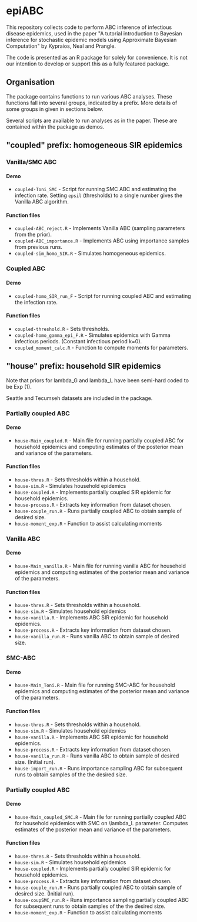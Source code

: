 # epiABC

This repository collects code to perform ABC inference of infectious disease epidemics, used in the paper "A tutorial introduction to Bayesian inference for stochastic epidemic models using Approximate Bayesian Computation" by Kypraios, Neal and Prangle.

The code is presented as an R package for solely for convenience. It is not our intention to develop or support this as a fully featured package.

## Organisation

The package contains functions to run various ABC analyses.
These functions fall into several groups, indicated by a prefix.
More details of some groups in given in sections below.

Several scripts are available to run analyses as in the paper.
These are contained within the package as demos.

## "coupled" prefix: homogeneous SIR epidemics

### Vanilla/SMC ABC

#### Demo

* `coupled-Toni_SMC` - Script for running SMC ABC and estimating the infection rate. Setting `epsil` (thresholds) to
a single number gives the Vanilla ABC algorithm.

#### Function files

* `coupled-ABC_reject.R` - Implements Vanilla ABC (sampling parameters from the prior).
* `coupled-ABC_importance.R` - Implements ABC using importance samples from previous runs.
* `coupled-sim_homo_SIR.R` - Simulates homogeneous epidemics.

### Coupled ABC

#### Demo

* `coupled-homo_SIR_run_F` - Script for running coupled ABC and estimating the infection rate.

#### Function files

* `coupled-threshold.R` - Sets thresholds.
* `coupled-homo_gamma_epi_F.R` - Simulates epidemics with Gamma infectious periods. (Constant infectious period k=0).
* `coupled_moment_calc.R` - Function to compute moments for parameters.

## "house" prefix: household SIR epidemics

Note that priors for lambda_G and lambda_L have been semi-hard coded to be Exp (1).

Seattle and Tecumseh datasets are included in the package.

### Partially coupled ABC

#### Demo

* `house-Main_coupled.R` - Main file for running partially coupled ABC for household epidemics
and computing estimates of the posterior mean and variance of the parameters.

#### Function files

* `house-thres.R` - Sets thresholds within a household.
* `house-sim.R` - Simulates household epidemics
* `house-coupled.R` - Implements partially coupled SIR epidemic for household epidemics.
* `house-process.R` - Extracts key information from dataset chosen.
* `house-couple_run.R` - Runs partially coupled ABC to obtain sample of desired size.
* `house-moment_exp.R` - Function to assist calculating moments

### Vanilla ABC

#### Demo

* `house-Main_vanilla.R` - Main file for running vanilla ABC for household epidemics
and computing estimates of the posterior mean and variance of the parameters.

#### Function files

* `house-thres.R` - Sets thresholds within a household.
* `house-sim.R` - Simulates household epidemics
* `house-vanilla.R` - Implements ABC SIR epidemic for household epidemics.
* `house-process.R` - Extracts key information from dataset chosen.
* `house-vanilla_run.R` - Runs vanilla ABC to obtain sample of desired size.

### SMC-ABC

#### Demo

* `house-Main_Toni.R` - Main file for running SMC-ABC for household epidemics
and computing estimates of the posterior mean and variance of the parameters.

#### Function files

* `house-thres.R` - Sets thresholds within a household.
* `house-sim.R` - Simulates household epidemics
* `house-vanilla.R` - Implements ABC SIR epidemic for household epidemics.
* `house-process.R` - Extracts key information from dataset chosen.
* `house-vanilla_run.R` - Runs vanilla ABC to obtain sample of desired size. (Initial run).
* `house-import_run.R` - Runs importance sampling ABC for subsequent runs to obtain samples of the the desired size.

### Partially coupled ABC

#### Demo

* `house-Main_coupled_SMC.R` - Main file for running partially coupled ABC for household epidemics with SMC on \lambda_L parameter.
Computes estimates of the posterior mean and variance of the parameters.

#### Function files

* `house-thres.R` - Sets thresholds within a household.
* `house-sim.R` - Simulates household epidemics
* `house-coupled.R` - Implements partially coupled SIR epidemic for household epidemics.
* `house-process.R` - Extracts key information from dataset chosen.
* `house-couple_run.R` - Runs partially coupled ABC to obtain sample of desired size.
(Initial run).
* `house-coupSMC_run.R` - Runs importance sampling partially coupled ABC for subsequent runs to obtain samples of the the desired size.
* `house-moment_exp.R` - Function to assist calculating moments
